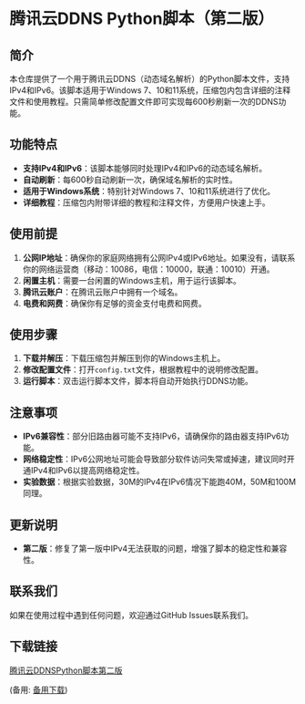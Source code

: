 # 腾讯云DDNS Python脚本（第二版）

## 简介

本仓库提供了一个用于腾讯云DDNS（动态域名解析）的Python脚本文件，支持IPv4和IPv6。该脚本适用于Windows 7、10和11系统，压缩包内包含详细的注释文件和使用教程。只需简单修改配置文件即可实现每600秒刷新一次的DDNS功能。

## 功能特点

- **支持IPv4和IPv6**：该脚本能够同时处理IPv4和IPv6的动态域名解析。
- **自动刷新**：每600秒自动刷新一次，确保域名解析的实时性。
- **适用于Windows系统**：特别针对Windows 7、10和11系统进行了优化。
- **详细教程**：压缩包内附带详细的教程和注释文件，方便用户快速上手。

## 使用前提

1. **公网IP地址**：确保你的家庭网络拥有公网IPv4或IPv6地址。如果没有，请联系你的网络运营商（移动：10086，电信：10000，联通：10010）开通。
2. **闲置主机**：需要一台闲置的Windows主机，用于运行该脚本。
3. **腾讯云账户**：在腾讯云账户中拥有一个域名。
4. **电费和网费**：确保你有足够的资金支付电费和网费。

## 使用步骤

1. **下载并解压**：下载压缩包并解压到你的Windows主机上。
2. **修改配置文件**：打开`config.txt`文件，根据教程中的说明修改配置。
3. **运行脚本**：双击运行脚本文件，脚本将自动开始执行DDNS功能。

## 注意事项

- **IPv6兼容性**：部分旧路由器可能不支持IPv6，请确保你的路由器支持IPv6功能。
- **网络稳定性**：IPv6公网地址可能会导致部分软件访问失常或掉速，建议同时开通IPv4和IPv6以提高网络稳定性。
- **实验数据**：根据实验数据，30M的IPv4在IPv6情况下能跑40M，50M和100M同理。

## 更新说明

- **第二版**：修复了第一版中IPv4无法获取的问题，增强了脚本的稳定性和兼容性。

## 联系我们

如果在使用过程中遇到任何问题，欢迎通过GitHub Issues联系我们。

## 下载链接
[腾讯云DDNSPython脚本第二版](https://pan.quark.cn/s/9e65a4dfa892) 

(备用: [备用下载](https://pan.baidu.com/s/1Wi5BGNltfuUzpklLhsGDrw?pwd=1234))
